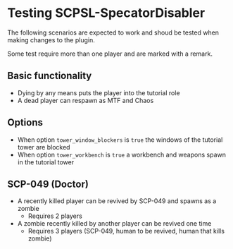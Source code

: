 # Testing SCPSL-SpecatorDisabler

The following scenarios are expected to work and shoud be tested when
making changes to the plugin.

Some test require more than one player and are marked with a remark.

## Basic functionality

- Dying by any means puts the player into the tutorial role
- A dead player can respawn as MTF and Chaos

## Options

- When option `tower_window_blockers` is `true` the windows of the tutorial tower are blocked
- When option `tower_workbench` is `true` a workbench and weapons spawn in the tutorial tower

## SCP-049 (Doctor)

- A recently killed player can be revived by SCP-049 and spawns as a zombie
  - Requires 2 players
- A zombie recently killed by another player can be revived one time
  - Requires 3 players (SCP-049, human to be revived, human that kills zombie)
